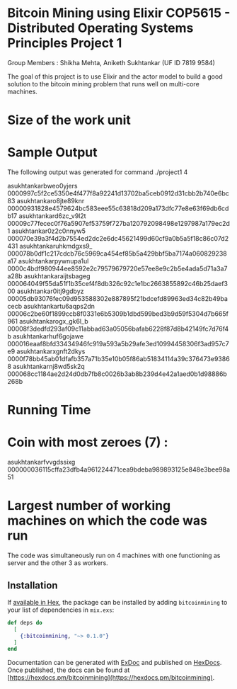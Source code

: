 # Bitcoin Mining using Elixir COP5615 - Distributed Operating Systems Principles Project 1

Group Members : Shikha Mehta, Aniketh Sukhtankar (UF ID 7819 9584)

The goal of this project is to use Elixir and the actor model to build a good solution to the bitcoin mining problem that runs well on multi-core machines.


# Size of the work unit 

# Sample Output

The following output was generated for command ./project1 4

asukhtankarbweo0yjers   0000997c5f2ce5350e4f477f8a92241d13702ba5ceb0912d31cbb2b740e6bc83
asukhtankaro8jte89knr   00000931828e4579624bc583eee55c63818d209a173dfc77e8e63f69db6cdb17
asukhtankard6zc_v9l2t   00009c77fecec0f76a5907ef53759f727ba120792098498e1297987a179ec2d1
asukhtankar0z2c0nnyw5   000070e39a3f4d2b7554ed2dc2e6dc45621499d60cf9a0b5a5f18c86c07d2431
asukhtankaruhkmdgxs9_   000078b0df1c217cdcb76c5969ca454ef85b5a429bbf5ba7174a060829238a17
asukhtankarpywnupa1ul   0000c4bdf980944ee8592e2c79579679720e57ee8e9c2b5e4ada5d71a3a7a28b
asukhtankaraijtsbageg   000064049f55da51f1b35cef4f8db326c92c1e1bc2663855892c46b25daef300
asukhtankar0itj9gdbyz   00005db93076fec09d953588302e887895f21bdcefd89963ed34c82b49bacecb
asukhtankartu6aqps2dn   00006c2be60f1899ccb8f0331e6b5309b1dbd599bed3b9d59f5304d7b665f961
asukhtankarogx_gk6l_b   00008f3dedfd293af09c11abbad63a05056bafab6228f87d8b42149fc7d76f4b
asukhtankarhuf6gojawe   000016eaaf8bfd33434946fc919a593a5b29afe3ed10994458306f3ad957c7e9
asukhtankarxgnft2dkys   0000f78bb45ab01dfafb357a71b35e10b05f86ab51834114a39c376473e93868
asukhtankarnj8wd5sk2q   000068cc1184ae2d24d0db7fb8c0026b3ab8b239d4e42a1aed0b1d98886b268b

# Running Time

# Coin with most zeroes (7) : 

asukhtankarfvvgdssixg   000000036115cffa23dfb4a961224471cea9bdeba989893125e848e3bee98a51

# Largest number of working machines on which the code was run

The code was simultaneously run on 4 machines with one functioning as server and the other 3 as workers.

## Installation

If [available in Hex](https://hex.pm/docs/publish), the package can be installed
by adding `bitcoinmining` to your list of dependencies in `mix.exs`:

```elixir
def deps do
  [
    {:bitcoinmining, "~> 0.1.0"}
  ]
end
```

Documentation can be generated with [ExDoc](https://github.com/elixir-lang/ex_doc)
and published on [HexDocs](https://hexdocs.pm). Once published, the docs can
be found at [https://hexdocs.pm/bitcoinmining](https://hexdocs.pm/bitcoinmining).

